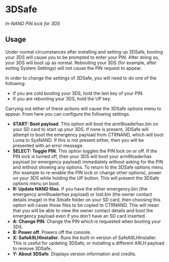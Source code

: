 # 3DSafe
*In-NAND PIN lock for 3DS*

## Usage
Under normal circumstances after installing and setting up 3DSafe, booting your 3DS will cause you to be prompted to enter your PIN. After doing so, your 3DS will boot up as normal. Rebooting your 3DS (for example, after exiting System Settings) will not cause the PIN request to appear.

In order to change the settings of 3DSafe, you will need to do one of the following:

* If you are cold booting your 3DS, hold the last key of your PIN.
* If you are rebooting your 3DS, hold the UP key.

Carrying out either of these actions will cause the 3DSafe options menu to appear. From here you can configure the following settings.

* **START: Boot payload**. This option will boot the arm9loaderhax.bin on your SD card to start up your 3DS. If none is present, 3DSafe will attempt to boot the emergency payload from CTRNAND, which will boot Luma to SysNAND. If this is not present either, then you will be presented with an error message.
* **SELECT: Toggle PIN**. This option toggles the PIN lock on or off. If the PIN lock is turned off, then your 3DS will boot your arm9loaderhax payload (or emergency payload) immediately without asking for the PIN and without showing any options. To return to the 3DSafe options menu (for example to re-enable the PIN lock or change other options), power on your 3DS while holding the UP button. This will present the 3DSafe options menu on boot.
* **R: Update NAND files**. If you have the either emergency.bin (the emergency arm9loaderhax payload) or lost.bin (the owner contact details image) in the 3dsafe folder on your SD card, then choosing this option will cause these files to be copied to CTRNAND. This will mean that you will be able to view the owner contact details and boot the emergency payload even if you don't have an SD card inserted.
* **A: Change PIN**. Change the PIN which is requested when booting your 3DS.
* **B: Power off**. Powers off the console.
* **X: SafeA9LHInstaller**. Runs the built-in version of SafeA9LHInstaller. This is useful for updating 3DSafe, or installing a different A9LH payload to remove 3DSafe.
* **Y: About 3DSafe**. Displays version information and credits.